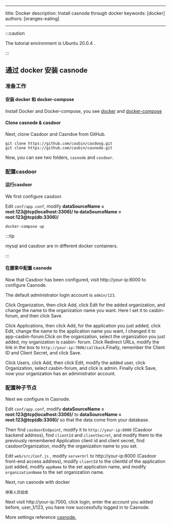 - - -
title: Docker description: Install casnode through docker keywords: [docker] authors: [oranges-eating]
- - -

:::caution

The tutorial environment is Ubuntu 20.0.4 .

:::

## 通过 docker 安装 casnode
### 准备工作
#### 安装 docker 和 docker-compose
Install Docker and Docker-compose, you see [docker](https://docs.docker.com/get-docker/) and [docker-compose](https://docs.docker.com/compose/install/)

#### Clone casnode & casdoor
Next, clone Casdoor and Casndoe from GitHub.
```shell
git clone https://github.com/casbin/casdoog.git
git clone https://github.com/casbin/casnode.git
```
Now, you can see two folders, `casnode` and `casdoor`.

### 配置casdoor

#### 运行casdoor
We first configure casdoor.

Edit `conf/app.conf`, modify **dataSourceName = root:123@tcp(localhost:3306)/ to dataSourceName = root:123@tcp(db:3306)/**
```shell
docker-compose up
```

:::tip

mysql and casdoor are in different docker containers.

:::

#### 在腰果中配置 casnode
Now that Casdoor has been configured, visit http://your-ip:8000 to configure Casnode.

The default administrator login account is `admin/123`.

Click Organization, then click Add, click Edit for the added organization, and change the name to the organization name you want. Here I set it to casbin-forum, and then click Save.

Click Applications, then click Add, for the application you just added, click Edit, change the name to the application name you want, I changed it to app-casbin-forum.Click on the organization, select the organization you just added, my organization  is casbin- forum. Click Redirect URLs, modify the link in the box to `http://your-ip:7000/callback`.Finally, remember the Client ID and Client Secret, and click Save.

Click Users, click Add, then click Edit, modify the added user, click Organization, select casbin-forum, and click is admin. Finally click Save, now your organization has an administrator account.
<br/>

### 配置种子节点
Next we configure in Casnode.

Edit `conf/app.conf`, modify **dataSourceName = root:123@tcp(localhost:3306)/** to **dataSourceName = root:123@tcp(db:3306)/** so that the data come from your database.

Then find `casdoorEndpoint`, modify it to `http://your-ip:8000` (Casdoor backend address), find `clientId` and `clientSecret`, and modify them to the previously remembered Application client id and client secret, find casdoorOrganization, modify the organization name to you set.

Edit `web/src/Conf.js` , modify `serverUrl` to http://your-ip:8000 (Casdoor front-end access address), modify `clientId` to the clientId of the application just added, modify `appName` to the set application name, and modify `organizationName` to the set organization name.

Next, run casnode with docker

```shell
停靠人员组成
```

Next visit http://your-ip:7000, click login, enter the account you added before, user_1/123, you have now successfully logged in to Casnode.

More settings reference [casnode.](https://casnode.org/docs)

